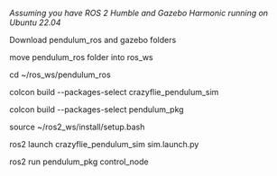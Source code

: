 *Assuming you have ROS 2 Humble and Gazebo Harmonic running on Ubuntu 22.04*

Download pendulum_ros and gazebo folders

move pendulum_ros folder into ros_ws

cd ~/ros_ws/pendulum_ros

colcon build --packages-select crazyflie_pendulum_sim

colcon build --packages-select pendulum_pkg

source ~/ros2_ws/install/setup.bash

ros2 launch crazyflie_pendulum_sim sim.launch.py

ros2 run pendulum_pkg control_node
